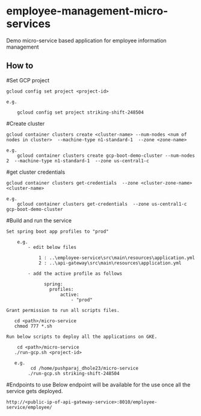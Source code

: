 # employee-management-micro-services
Demo micro-service based application for employee information management 

## How to

#Set GCP project
    
	gcloud config set project <project-id>
	
	e.g.
	
		gcloud config set project striking-shift-248504

#Create cluster

    gcloud container clusters create <cluster-name> --num-nodes <num of nodes in cluster>  --machine-type n1-standard-1  --zone <zone-name> 

    e.g. 
        gcloud container clusters create gcp-boot-demo-cluster --num-nodes 2  --machine-type n1-standard-1  --zone us-central1-c    

#get cluster credentials

    gcloud container clusters get-credentials  --zone <cluster-zone-name> <cluster-name>
    
    e.g.
        gcloud container clusters get-credentials  --zone us-central1-c	 gcp-boot-demo-cluster

#Build and run the service

    Set spring boot app profiles to "prod"
    
        e.g. 
            - edit below files
            
                1 : ..\employee-service\src\main\resources\application.yml
                2 : ..\api-gateway\src\main\resources\application.yml
            
            - add the active profile as follows 
            
                  spring:
                    profiles:
                        active:
                            - "prod"
                     
	Grant permission to run all scripts files.
	   
	   cd <path>/micro-service
	   chmod 777 *.sh
	
	Run below scripts to deploy all the applications on GKE.
	  
	  	cd <path>/micro-service    
	   ./run-gcp.sh <project-id>
	   
	   e.g.
	         cd /home/pushparaj_dhole23/micro-service
	        ./run-gcp.sh striking-shift-248504

#Endpoints to use
    Below endpoint will be available for the use once all the service gets deployed.
    
    http://<public-ip-of-api-gateway-service>:8010/employee-service/employee/ 
		
      

             

     
           

